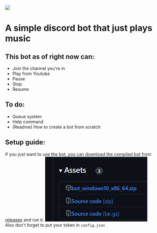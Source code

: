 <img src="https://www.adweek.com/wp-content/uploads/2021/01/DiscordLogo3-2.jpg" height="100">

# A simple discord bot that just plays music

## This bot as of right now can:

- Join the channel you're in
- Play from Youtube
- Pause
- Stop
- Resume

## To do:

- Queue system
- Help command
- (Readme) How to create a bot from scratch

## Setup guide:
If you just want to use the bot, you can download the compiled bot from [releases](https://github.com/Omicron166/Discord-Bot/releases/latest) and run it.
![](./images/release.jpg)
<br> Also don't forget to put your token in `config.json`
